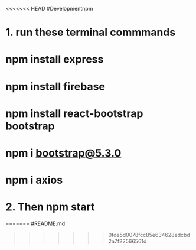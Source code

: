 <<<<<<< HEAD
#Developmentnpm 

# 1. run these terminal commmands  
# npm install express
# npm install firebase 
# npm install react-bootstrap bootstrap
# npm i bootstrap@5.3.0
# npm i axios

#

#  2. Then npm start
=======
#README.md 
>>>>>>> 0fde5d0078fcc85e634628edcbd2a7f22566561d
